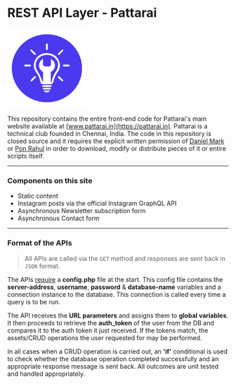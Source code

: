 # REST API Layer - Pattarai

![](https://github.com/thedanielmark/pattarai-website-be/blob/main/images/logo.png)

This repository contains the entire front-end code for Pattarai&apos;s main website available at [www.pattarai.in](https://pattarai.in). Pattarai is a technical club founded in Chennai, India. The code in this repository is closed source and it requires the explicit written permission of [Daniel Mark](https://thedanielmark.com) or [Pon Rahul](mailto:rahwinside@gmail.com) in order to download, modify or distribute pieces of it or entire scripts itself.

----

### Components on this site
- Static content
- Instagram posts via the official Instagram GraphQL API
- Asynchronous Newsletter subscription form
- Asynchronous Contact form

----

### Format of the APIs

> All APIs are called via the `GET` method and responses are sent back in `JSON` format.

The APIs [require](https://www.php.net/manual/en/function.require.php) a <b>config.php</b> file at the start. This config file contains the <b>server-address</b>, <b>username</b>, <b>password</b> & <b>database-name</b> variables and a connection instance to the database. This connection is called every time a query is to be run.

The API receives the <b>URL parameters</b> and assigns them to <b>global variables</b>.
It then proceeds to retrieve the <b>auth_token</b> of the user from the DB and compares it to the auth token it just received. If the tokens match, the assets/CRUD operations the user requested for may be performed.

In all cases when a CRUD operation is carried out, an <b>&apos;if&apos;</b> conditional is used to check whether the database operation completed successfully and an appropriate response message is sent back. All outcomes are unit tested and handled appropriately.

<!-- ![](https://img.shields.io/github/stars/pandao/editor.md.svg) ![](https://img.shields.io/github/forks/pandao/editor.md.svg) ![](https://img.shields.io/github/tag/pandao/editor.md.svg) ![](https://img.shields.io/github/release/pandao/editor.md.svg) ![](https://img.shields.io/github/issues/pandao/editor.md.svg) ![](https://img.shields.io/bower/v/editor.md.svg) -->

